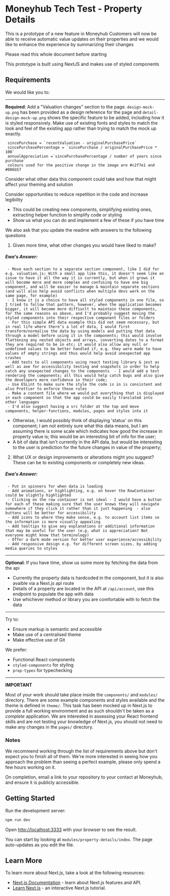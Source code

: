# Moneyhub Tech Test - Property Details

This is a prototype of a new feature in Moneyhub
Customers will now be able to receive automatic value updates on their properties
and we would like to enhance the experience by summarizing their changes

Please read this whole document before starting

This prototype is built using NextJS and makes use of styled components

## Requirements

We would like you to:

----

**Required**: Add a "Valuation changes" section to the page. `design-mock-up.png` has been provided as a design reference for the page and `detail-design-mock-up.png` shows the specific feature to be added, including how it is styled responsively. Make use of existing fonts and styles to match the look and feel of the existing app rather than trying to match the mock up exactly.

 ```
  sincePurchase = `recentValuation - originalPurchasePrice`
  sincePurchasePercentage = `sincePurchase / originalPurchasePrice * 100`
  annualAppreciation =`sincePurchasePercentage / number of years since purchase`
  colours used for the positive change in the image are #c2f7e1 and #006b57
 ```

Consider what other data this component could take and how that might affect your theming and solution

Consider opportunities to reduce repetition in the code and increase legibility
- This could be creating new components, simplifying existing ones, extracting helper function to simplify code or styling
- Show us what you can do and implement a few of these if you have time

We also ask that you update the readme with answers to the following questions 

1. Given more time, what other changes you would have liked to make? 

##### Ewa's Answer:

     - Move each section to a separate section component, like I did for e.g. valuation.js; With a small app like this, it doesn't seem like an issue to have it all the way it is currently, but when it grows it will become more and more complex and confusing to have one big component, and will be easier to manage & maintain separate sections (and will also help avoid conflicts when multiple devs work on the same page, for example)
     - I know it is a choice to have all styled components in one file, so I tried to follow that pattern, however, when the application becomes bigger, it will become more diffiuclt to maintain these components, for the same reasons as above, and I'd probably suggest moving the styled components into their respective component files or folders
     - For this simple API data example this did not seem necessary, but in real life where there’s a lot of data, I would first transform/normalise the data by using models and putting that data through a model before using it in the components; this would involve flattening any nested objects and arrays, converting dates to a format they are required to be in etc; it would also allow any null or undefined values to be better handled if, e.g. they were made to have values of empty strings and thus would help avoid unexpected app crashes
     - Add tests to all components using react testing library & jest as well as axe for accessibility testing and snapshots in order to help catch any unexpected changes to the components  - I would add a test rendering the components; all this would help catch bugs and also give the developers more confidence in their code;
     - Use ESLint to make sure the style the code is in is consistent and also Prettier to enforce those rules
     - Make a content file where we would put everything that is displayed in each component so that the app could be easily translated into other languages
     - I'd also suggest having a src folder at the top and move components, helper-functions, modules, pages and styles into it

- Otherwise, I would possibly think of displaying 'status' on this component; I am not entirely sure what this data means, but I am assuming there is some scale which indicates how good the increase in property value is; this would be an interesting bit of info for the user;
- A bit of data that isn't currently in the API data, but would be interesting to the user is prediction for the future changes in value of the property;

2. What UX or design improvements or alterations might you suggest? These can be to existing components or completely new ideas.
##### Ewa's Answer:
     - Put in spinners for when data is loading
     - Add animations, or highlighting, e.g. on hover the RowContainer could be slightly highlighted
     - Clicking on the row container is not ideal - I would have a button for each of these making sure that the user knows they will navigate somewhere if they click it rather than it just happening  - also buttons will be better for accessibility
     - Add icons to where they make sense, e.g. to account list items so the information is more visually appealing
     - Add tooltips to give any explanations or additional information that may be useful for the user (e.g. what is appreciation? Not everyone might know that terminology)
     - Offer a dark mode version for better user experience/accessibility
     - Add responsive design e.g. for different screen sizes, by adding media queries to styles
----

**Optional**: If you have time, show us some more by fetching the data from the api
  - Currently the property data is hardcoded in the component, but it is also avaible via a Next.js api route
  - Details of a property are located in the API at `/api/account`, use this endpoint to populate the app with data
  - Use whichever method or library you are comfortable with to fetch the data

----

Try to:

- Ensure markup is semantic and accessible
- Make use of a centralised theme
- Make effective use of Git

We prefer:

- Functional React components
- `styled-components` for styling
- `prop-types` for typechecking

----

**IMPORTANT**

Most of your work should take place inside the `components/` and `modules/` directory. There are some example components and styles available and the theme is defined in `theme/`. This task has been mocked up in Next.js to provide a full working environment and as such shouldn't be taken as a _complete_ application. We are interested in assessing your React frontend skills and are not testing your knowledge of Next.js, you should not need to make any changes in the `pages/` directory.

### Notes

We recommend working through the list of requirements above but don't expect you to finish all of them. We're more interested in seeing how you approach the problem than seeing a perfect example, please only spend a few hours working on it. 

On completion, email a link to your repository to your contact at Moneyhub, and ensure it is publicly accessible.

## Getting Started

Run the development server:

```bash
npm run dev
```

Open [http://localhost:3333](http://localhost:3333) with your browser to see the result.

You can start by looking at `modules/property-details/index`. The page auto-updates as you edit the file.

## Learn More

To learn more about Next.js, take a look at the following resources:

- [Next.js Documentation](https://nextjs.org/docs) - learn about Next.js features and API.
- [Learn Next.js](https://nextjs.org/learn) - an interactive Next.js tutorial.
